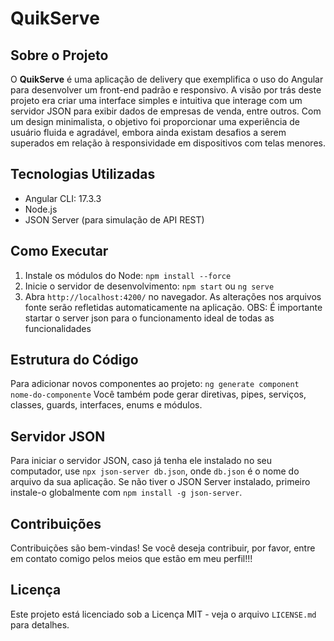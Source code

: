 # QuikServe

## Sobre o Projeto
O **QuikServe** é uma aplicação de delivery que exemplifica o uso do Angular para desenvolver um front-end padrão e responsivo. A visão por trás deste projeto era criar uma interface simples e intuitiva que interage com um servidor JSON para exibir dados de empresas de venda, entre outros. Com um design minimalista, o objetivo foi proporcionar uma experiência de usuário fluida e agradável, embora ainda existam desafios a serem superados em relação à responsividade em dispositivos com telas menores.

## Tecnologias Utilizadas
- Angular CLI: 17.3.3
- Node.js
- JSON Server (para simulação de API REST)

## Como Executar
1. Instale os módulos do Node: `npm install --force`
2. Inicie o servidor de desenvolvimento: `npm start` ou `ng serve`
3. Abra `http://localhost:4200/` no navegador.
As alterações nos arquivos fonte serão refletidas automaticamente na aplicação.
OBS: É importante startar o server json para o funcionamento ideal de todas as funcionalidades

## Estrutura do Código
Para adicionar novos componentes ao projeto: `ng generate component nome-do-componente`
Você também pode gerar diretivas, pipes, serviços, classes, guards, interfaces, enums e módulos.

## Servidor JSON
Para iniciar o servidor JSON, caso já tenha ele instalado no seu computador, use `npx json-server db.json`, onde `db.json` é o nome do arquivo da sua aplicação. Se não tiver o JSON Server instalado, primeiro instale-o globalmente com `npm install -g json-server`.

## Contribuições
Contribuições são bem-vindas! Se você deseja contribuir, por favor, entre em contato comigo pelos meios que estão em meu perfil!!!

## Licença
Este projeto está licenciado sob a Licença MIT - veja o arquivo `LICENSE.md` para detalhes.
